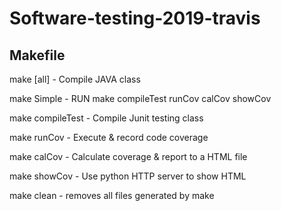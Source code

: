 # Software-testing-2019-travis

## Makefile
make [all]	- Compile JAVA class

make Simple	- RUN make compileTest runCov calCov showCov

make compileTest	- Compile Junit testing class

make runCov	- Execute & record code coverage

make calCov	- Calculate coverage & report to a HTML file

make showCov	- Use python HTTP server to show HTML

make clean	- removes all files generated by make
